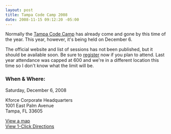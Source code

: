 ```yaml
---
layout: post
title: Tampa Code Camp 2008
date: 2008-11-15 09:12:20 -05:00
---
```


Normally the [Tampa Code Camp](http://tampacodecamp.com/) has already come and gone by this time of the year. This year, however, it's being held on December 6.

The official website and list of sessions has not been published, but it should be available soon. Be sure to [register](http://www.clicktoattend.com/?id=132006) now if you plan to attend. Last year attendance was capped at 600 and we're in a different location this time so I don't know what the limit will be.

### When & Where:

Saturday, December 6, 2008

Kforce Corporate Headquarters      
1001 East Palm Avenue       
Tampa, FL 33605

[View a map](http://maps.live.com/default.aspx?v=2&FORM=LMLTCC&cp=27.961348~-82.449329&style=r&lvl=15&tilt=-90&dir=0&alt=-1000&scene=9552102&phx=0&phy=0&phscl=1&where1=1001%20E%20Palm%20Ave%2C%20Tampa%2C%20FL%2033605-3551&cid=93D618D639EC9651!309&encType=1)       
[View 1-Click Directions](http://maps.live.com/OneClickDirections.aspx?rtp=%7epos.nntbhm83w8wh_1001+E+Palm+Ave%2c+Tampa%2c+FL+33605-3551___a_&rsd=27.9837092757225_-82.453838288784_AVf%2bAyAOAAAAE7GYABwBAAA%3d_the+north+(via+I-275)%7e27.9425400495529_-82.4671205878258_AVf%2bAyAOAAAAGbGYAF0CAAA%3d_the+south+(via+S+Crosstown+Expy+%2f+Lee+Roy+Selmon+Expy+%2f+SR-618+Toll+E)%7e27.9655614495277_-82.4264690279961_AVf%2bAyAOAAAAFrGYALIAAAA%3d_the+east+(via+I-4)%7e27.956061065197_-82.4876502156258_AVf%2bAyAOAAAAE7GYAOwAAAA%3d_the+west+(via+I-275)&&rtv=0)
